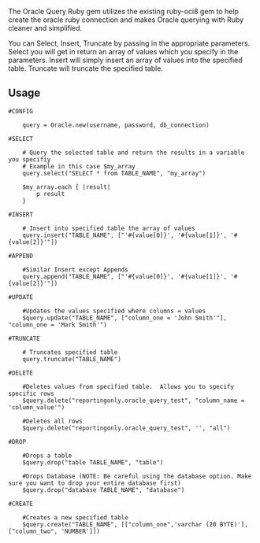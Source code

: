 The Oracle Query Ruby gem utilizes the existing ruby-oci8 gem to help create the oracle 
ruby connection and makes Oracle querying with Ruby cleaner and simplified.

You can Select, Insert, Truncate by passing in the appropriate parameters.
Select you will get in return an array of values which you specify in the parameters.
Insert will simply insert an array of values into the specified table.
Truncate will truncate the specified table.

## Usage
	#CONFIG
	
		query =	Oracle.new(username, password, db_connection)
	
	#SELECT

		# Query the selected table and return the results in a variable you specifiy
		# Example in this case $my_array
		query.select("SELECT * from TABLE_NAME", "my_array")

		$my_array.each { |result| 
			p result
		}

	#INSERT

		# Insert into specified table the array of values
		query.insert("TABLE_NAME", ["'#{value[0]}', '#{value[1]}', '#{value[2]}'"])

	#APPEND

		#Similar Insert except Appends
		query.append("TABLE_NAME", ["'#{value[0]}', '#{value[1]}', '#{value[2]}'"])

	#UPDATE

		#Updates the values specified where columns = values
		$query.update("TABLE_NAME", ["column_one = 'John Smith'"], "column_one = 'Mark Smith'")

	#TRUNCATE

		# Truncates specified table
		query.truncate("TABLE_NAME")

	#DELETE

		#Deletes values from specified table.  Allows you to specify specific rows
		$query.delete("reportingonly.oracle_query_test", "column_name = 'column_value'")

		#Deletes all rows
		$query.delete("reportingonly.oracle_query_test", '', "all")

	#DROP

		#Drops a table 
		$query.drop("table TABLE_NAME", "table")

		#Drops Database (NOTE: Be careful using the database option. Make sure you want to drop your entire database first)
		$query.drop("database TABLE_NAME", "database")

	#CREATE

		#Creates a new specified table
		$query.create("TABLE_NAME", [["column_one",'varchar (20 BYTE)'], ["column_two", 'NUMBER']])

